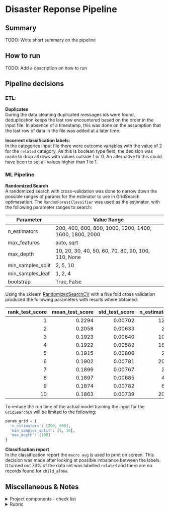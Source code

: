 # Disaster Reponse Pipeline

## Summary
TODO: Write short summary on the pipeline

## How to run
TODO: Add a description on how to run 

## Pipeline decisions
### ETL:
<b>Duplicates</b>   
During the data cleaning duplicated messages ids were found, deduplication keeps the last row encountered
based on the order in the input file. In absence of a timestamp, this was done on the assumption
that the last row of data in the file was added at a later time.

<b>Incorrect classification labels:</b>  
In the categories input file there were outcome variables with the value of 2 for the `related` category.
As this is boolean type field, the decision was made to drop all rows with values outside 1 or 0. An alternative
to this could have been to set all values higher than 1 to 1.

### ML Pipeline
<b>Randomized Search</b>  
A randomized search with cross-validation was done to narrow down the possible ranges of params for the estimator to use in
GridSearch optimasation. The `RandomForestClassifier` was used as the estimator, with the following
parameter ranges to search:

| Parameter | Value Range |
|-----|-----|
| n_estimators | 200, 400, 600, 800, 1000, 1200, 1400, 1600, 1800, 2000 |
| max_features | auto, sqrt |
| max_depth | 10, 20, 30, 40, 50, 60, 70, 80, 90, 100, 110, None |
| min_samples_split | 2, 5, 10 |
| min_samples_leaf | 1, 2, 4 |
| bootstrap | True, False |

Using the sklearn [RandomizedSearchCV](https://scikit-learn.org/stable/modules/generated/sklearn.model_selection.RandomizedSearchCV.html)
with a five fold cross validation produced the following parameters with results where obtained:

|   rank_test_score | mean_test_score | std_test_score |   n_estimators |   min_samples_split |   min_samples_leaf | max_features   |   max_depth | bootstrap   |
|------------------:|----------------:|---------------:|---------------:|--------------------:|-------------------:|:---------------|------------:|:------------|
|                 1 |          0.2294 |       0.00702  |           1200 |                  10 |                  1 | auto           |         110 | False       |
|                 2 |          0.2058 |       0.00633  |            200 |                   5 |                  2 | sqrt           |         110 | True        |
|                 3 |          0.1923 |       0.00640  |           1000 |                   5 |                  4 | auto           |         100 | False       |
|                 4 |          0.1922 |       0.00582  |           1800 |                  10 |                  4 | sqrt           |         100 | False       |
|                 5 |          0.1915 |       0.00806  |            200 |                   2 |                  1 | auto           |          20 | False       |
|                 6 |          0.1902 |       0.00781  |           2000 |                  10 |                  2 | sqrt           |          20 | False       |
|                 7 |          0.1899 |       0.00767  |            200 |                   2 |                  1 | sqrt           |          30 | False       |
|                 8 |          0.1897 |       0.00685  |            400 |                   2 |                  4 | auto           |          70 | False       |
|                 9 |          0.1874 |       0.00782  |            600 |                   2 |                  4 | auto           |          40 | False       |
|                10 |          0.1863 |       0.00739  |           2000 |                  10 |                  4 | auto           |          50 | True        |

To reduce the run time of the actual model training the input for the `GridSearchCV` will be limited to the following:
```python
param_grid = {
  'n_estimators': [200, 600],
  'min_samples_split': [5, 10],
  'max_depth': [100]
}
```

<b>Classification report</b>  
In the classification report the `macro avg` is used to print on screen. This decision was made after looking at possible
imbalance between the labels. It turned out 76% of the data set was labelled `related` and there are no records found for
`child_alone`. 


## Miscellaneous & Notes
<details><summary>Project components - check list</summary>

- [x] (1) ETL Pipeline; in a Python script, process_data.py, write a data cleaning pipeline that:

  - [x] Loads the messages and categories datasets
  - [x] Merges the two datasets
  - [x] Cleans the data
  - [x] Stores it in a SQLite database

- [x] (2) ML Pipeline; in a Python script, train_classifier.py, write a machine learning pipeline that:
  - [x] Loads data from the SQLite database
  - [x] Splits the dataset into training and test sets
  - [x] Builds a text processing and machine learning pipeline
  - [x] Trains and tunes a model using GridSearchCV
  - [x] Outputs results on the test set
  - [x] Exports the final model as a pickle file
    
- [ ] (3) Flask Web App; we are providing much of the flask web app for you, but feel free to add extra features depending on your knowledge of flask, html, css and javascript. For this part, you'll need to:
  - [ ] Modify file paths for database and model as needed
  - [ ] Add data visualizations using Plotly in the web app. One example is provided for you
</details>



<details><summary>Rubric</summary>

#### Github & Code Quality

| Criteria | Meets Specifications |
| -------- | ---------------------| 
| The project demonstrates an understanding of Git and Github. | All project code is stored in a GitHub repository and a link to the repository has been provided for reviewers. The student made at least 3 commits to this repository. | 
| The project shows proper use of documentation. | The README file includes a summary of the project, how to run the Python scripts and web app, and an explanation of the files in the repository. Comments are used effectively and each function has a docstring. |
| The project code is clean and modular. | Scripts have an intuitive, easy-to-follow structure with code separated into logical functions. Naming for variables and functions follows the PEP8 style guidelines. |

#### ETL

| Criteria | Meets Specifications |
| -------- | ---------------------| 
| ETL script runs without errors. | The ETL script, process_data.py, runs in the terminal without errors. The script takes the file paths of the two datasets and database, cleans the datasets, and stores the clean data into a SQLite database in the specified database file path. |
| ETL script properly cleans the data. | The script successfully follows steps to clean the dataset. It merges the messages and categories datasets, splits the categories column into separate, clearly named columns, converts values to binary, and drops duplicates. |

#### Machine Learning
| Criteria | Meets Specifications |
| -------- | ---------------------|
| Machine learning script runs without errors. | The machine learning script, train_classifier.py, runs in the terminal without errors. The script takes the database file path and model file path, creates and trains a classifier, and stores the classifier into a pickle file to the specified model file path. |
| The project shows an understanding of NLP techniques to process text data. | The script uses a custom tokenize function using nltk to case normalize, lemmatize, and tokenize text. This function is used in the machine learning pipeline to vectorize and then apply TF-IDF to the text. |
| The project demonstrates proper use of pipelines and grid search. | The script builds a pipeline that processes text and then performs multi-output classification on the 36 categories in the dataset. GridSearchCV is used to find the best parameters for the model. |
| The project demonstrates an understanding of training vs. test data and model evaluation. | The TF-IDF pipeline is only trained with the training data. The f1 score, precision and recall for the test set is outputted for each category. |


#### Deployment
| Criteria | Meets Specifications |
| -------- | ---------------------|
| The web app runs without errors and displays visualizations that describe the training data. | The web app, run.py, runs in the terminal without errors. The main page includes at least two visualizations using data from the SQLite database. |
| The web app successfully uses the trained model to input text and return classification results. | When a user inputs a message into the app, the app returns classification results for all 36 categories. |
</details>
